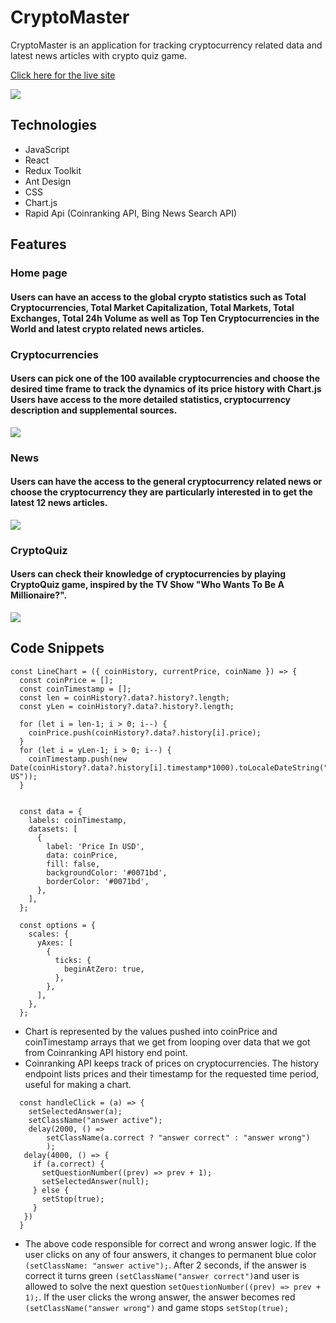 # CryptoMaster

CryptoMaster is an application for tracking cryptocurrency related data and latest news articles with crypto quiz game.

[Click here for the live site](https://cryptomaster1.herokuapp.com/)

![](https://user-images.githubusercontent.com/32605566/173987251-c729478a-adb2-43fd-9fb4-e025a5cd608b.gif)

## Technologies
- JavaScript
- React
- Redux Toolkit
- Ant Design
- CSS
- Chart.js
- Rapid Api (Coinranking API, Bing News Search API)

## Features

### Home page

#### Users can have an access to the global crypto statistics such as Total Cryptocurrencies, Total Market Capitalization, Total Markets, Total Exchanges, Total 24h Volume as well as Top Ten Cryptocurrencies in the World and latest crypto related news articles.

### Cryptocurrencies
#### Users can pick one of the 100 available cryptocurrencies and choose the desired time frame to track the dynamics of its price history with Chart.js Users have access to the more detailed statistics, cryptocurrency description and supplemental sources. 

![](https://user-images.githubusercontent.com/32605566/173990893-9a88002d-8c09-4251-a59e-e081983a254a.gif)

### News
#### Users can have the access to the general cryptocurrency related news or choose the cryptocurrency they are particularly interested in to get the latest 12 news articles.
![](https://user-images.githubusercontent.com/32605566/173992314-f9013245-47b1-463d-8e11-c456b07055d6.gif)

### CryptoQuiz
#### Users can check their knowledge of cryptocurrencies by playing CryptoQuiz game, inspired by the TV Show "Who Wants To Be A Millionaire?".
![](https://user-images.githubusercontent.com/32605566/173993781-998f4721-1d0e-4c8b-bf3b-9f1d476b63d8.gif)

## Code Snippets
<!-- ![](https://github.com/philsmirnoff/cryptomaster/blob/061674c8f25b3f52c8ce6b77410f0d7914e80359/src/components/LineChart.jsx) -->
```
const LineChart = ({ coinHistory, currentPrice, coinName }) => {
  const coinPrice = [];
  const coinTimestamp = [];
  const len = coinHistory?.data?.history?.length;
  const yLen = coinHistory?.data?.history?.length;

  for (let i = len-1; i > 0; i--) {
    coinPrice.push(coinHistory?.data?.history[i].price);
  }
  for (let i = yLen-1; i > 0; i--) {
    coinTimestamp.push(new Date(coinHistory?.data?.history[i].timestamp*1000).toLocaleDateString("en-US"));
  }


  const data = {
    labels: coinTimestamp,
    datasets: [
      {
        label: 'Price In USD',
        data: coinPrice,
        fill: false,
        backgroundColor: '#0071bd',
        borderColor: '#0071bd',
      },
    ],
  };

  const options = {
    scales: {
      yAxes: [
        {
          ticks: {
            beginAtZero: true,
          },
        },
      ],
    },
  };
  ```
- Chart is represented by the values pushed into coinPrice and coinTimestamp arrays that we get from looping over data that we got from Coinranking API history end point.
- Coinranking API keeps track of prices on cryptocurrencies. The history endpoint lists prices and their timestamp for the requested time period, useful for making a chart.

```
  const handleClick = (a) => {
    setSelectedAnswer(a);
    setClassName("answer active");
    delay(2000, () =>
        setClassName(a.correct ? "answer correct" : "answer wrong")
        );
   delay(4000, () => {
     if (a.correct) {
       setQuestionNumber((prev) => prev + 1);
       setSelectedAnswer(null);
     } else {
       setStop(true);
     }
   })
  }

```
- The above code responsible for correct and wrong answer logic. If the user clicks on any of four answers, it changes to permanent blue color ```(setClassName: "answer active");```. After 2 seconds, if the answer is correct it turns green ```(setClassName("answer correct")```and user is allowed to solve the next question ```setQuestionNumber((prev) => prev + 1);```. If the user clicks the wrong answer, the answer becomes red ```(setClassName("answer wrong")``` and game stops ```setStop(true);```
 
